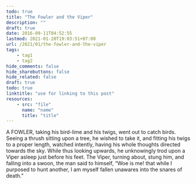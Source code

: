 ```yaml
---
todo: true
title: "The Fowler and the Viper"
description: ""
draft: true
date: 2016-09-11T04:52:55
lastmod: 2021-01-20T19:03:51+07:00
url: /2021/01/the-fowler-and-the-viper
tags:
    - tag1
    - tag2
hide_comments: false
hide_sharebuttons: false
hide_related: false
draft: true
todo: true
linktitle: "use for linking to this post"
resources:
    - src: "file"
      name: "name"
      title: "title"
---
```

A FOWLER, taking his bird-lime and his twigs, went out to catch birds. Seeing a thrush sitting upon a tree, he wished to take it, and fitting his twigs to a proper length, watched intently, having his whole thoughts directed towards the sky. While thus looking upwards, he unknowingly trod upon a Viper asleep just before his feet. The Viper, turning about, stung him, and falling into a swoon, the man said to himself, “Woe is me! that while I purposed to hunt another, I am myself fallen unawares into the snares of death.”

